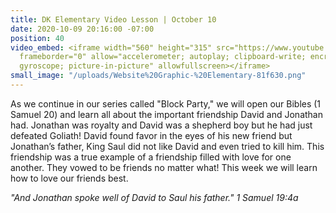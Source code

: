 ```yaml
---
title: DK Elementary Video Lesson | October 10
date: 2020-10-09 20:16:00 -07:00
position: 40
video_embed: <iframe width="560" height="315" src="https://www.youtube.com/embed/xoADp2Ujhko"
  frameborder="0" allow="accelerometer; autoplay; clipboard-write; encrypted-media;
  gyroscope; picture-in-picture" allowfullscreen></iframe>
small_image: "/uploads/Website%20Graphic-%20Elementary-81f630.png"
---
```


As we continue in our series called "Block Party," we will open our Bibles (1 Samuel 20) and learn all about the important friendship David and Jonathan had. Jonathan was royalty and David was a shepherd boy but he had just defeated Goliath! David found favor in the eyes of his new friend but Jonathan’s father, King Saul did not like David and even tried to kill him. This friendship was a true example of a friendship filled with love for one another. They vowed to be friends no matter what! This week we will learn how to love our friends best.

*"And Jonathan spoke well of David to Saul his father." 1 Samuel 19:4a*